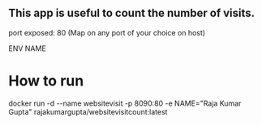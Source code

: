 ## This app is useful to count the number of visits.

port exposed: 80 (Map on any port of your choice on host)

ENV NAME <Give anme of your choice. Default NAME=World>

# How to run
docker run -d --name websitevisit -p 8090:80 -e NAME="Raja Kumar Gupta" rajakumargupta/websitevisitcount:latest
